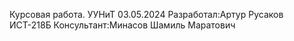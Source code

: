 Курсовая работа.
УУНиТ 03.05.2024
Разработал:Артур Русаков ИСТ-218Б
Консультант:Минасов Шамиль Маратович
